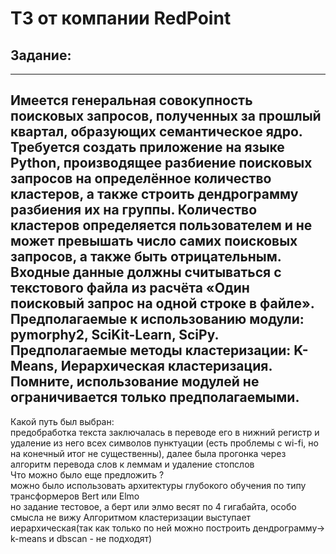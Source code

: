 # ТЗ от компании RedPoint

## Задание:
-----------------------------------------------------------------
Имеется генеральная совокупность поисковых запросов, полученных за
прошлый квартал, образующих семантическое ядро.  
Требуется создать приложение на языке Python, производящее разбиение
поисковых запросов на определённое количество кластеров, а также строить
дендрограмму разбиения их на группы. Количество кластеров определяется
пользователем и не может превышать число самих поисковых запросов, а также
быть отрицательным.  
Входные данные должны считываться с текстового файла из расчёта «Один
поисковый запрос на одной строке в файле».  
Предполагаемые к использованию модули: pymorphy2, SciKit-Learn, SciPy.
Предполагаемые методы кластеризации: K-Means, Иерархическая
кластеризация.  
Помните, использование модулей не ограничивается только
предполагаемыми.
--------------------------------------------------------------------------

Какой путь был выбран:  
предобработка текста заключалась в переводе его в нижний регистр и удаление из него всех символов пунктуации
(есть проблемы с wi-fi, но на конечный итог не существенны), далее была прогонка через алгоритм перевода слов к леммам и
удаление стопслов   
Что можно было еще предложить ?  
можно было использовать архитектуры глубокого обучения по типу трансформеров Bert или Elmo  
но задание тестовое, а берт или элмо весят по 4 гигабайта, особо смысла не вижу
Алгоритмом кластеризации выступает иерархическая(так как только по ней можно построить дендрограмму-> k-means и dbscan -
не подходят)

